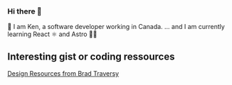 ### Hi there 👋

🔭 I am Ken, a software developer working in Canada.
... and I am currently learning React ⚛ and Astro 👨‍🚀

## Interesting gist or coding ressources
[Design Resources from Brad Traversy](https://github.com/Key-Wez/design-resources-for-developers/tree/master)


<!--
**Key-Wez/Key-Wez** is a ✨ _special_ ✨ repository because its `README.md` (this file) appears on your GitHub profile.

Here are some ideas to get you started:

## 👷 What I'm currently working on
- I have decided to prepare a personal website

- 🔭 I’m currently working on ...
- 🌱 I’m currently learning ...
- 👯 I’m looking to collaborate on ...
- 🤔 I’m looking for help with ...
- 💬 Ask me about ...
- 📫 How to reach me: ...
- 😄 Pronouns: ...
- ⚡ Fun fact: ...
-->
